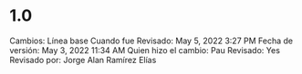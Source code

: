 # 1.0

Cambios: Línea base
Cuando fue Revisado: May 5, 2022 3:27 PM
Fecha de  versión: May 3, 2022 11:34 AM
Quien hizo el cambio: Pau
Revisado: Yes
Revisado por: Jorge Alan Ramírez Elías